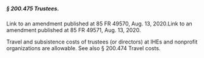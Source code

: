 ##### § 200.475 Trustees. #####

Link to an amendment published at 85 FR 49570, Aug. 13, 2020.Link to an amendment published at 85 FR 49571, Aug. 13, 2020.

Travel and subsistence costs of trustees (or directors) at IHEs and nonprofit organizations are allowable. See also § 200.474 Travel costs.
